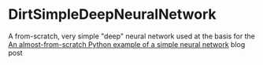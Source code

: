 # DirtSimpleDeepNeuralNetwork
A from-scratch, very simple "deep" neural network used at the basis for the [An almost-from-scratch Python example of a simple neural network](https://phifel.com/2019/01/01/a-guided-tour-through-a-dirt-simple-deep-neural-network/) blog post 
